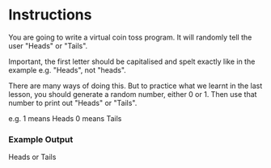 # Instructions
You are going to write a virtual coin toss program. It will randomly tell the user "Heads" or "Tails".

Important, the first letter should be capitalised and spelt exactly like in the example e.g. "Heads", not "heads".

There are many ways of doing this. But to practice what we learnt in the last lesson, you should generate a random number, either 0 or 1. Then use that number to print out "Heads" or "Tails".

e.g. 1 means Heads 0 means Tails

### Example Output
Heads
or
Tails